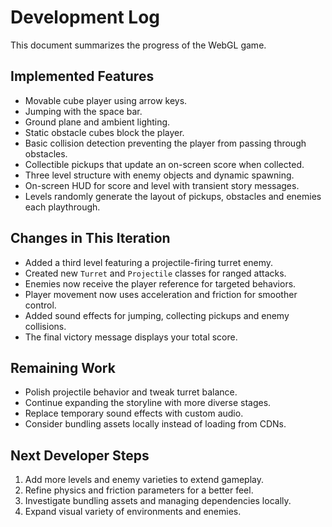 # Development Log

This document summarizes the progress of the WebGL game.

## Implemented Features
- Movable cube player using arrow keys.
- Jumping with the space bar.
- Ground plane and ambient lighting.
- Static obstacle cubes block the player.
- Basic collision detection preventing the player from passing through obstacles.
- Collectible pickups that update an on-screen score when collected.
- Three level structure with enemy objects and dynamic spawning.
- On-screen HUD for score and level with transient story messages.
- Levels randomly generate the layout of pickups, obstacles and enemies each playthrough.

## Changes in This Iteration
- Added a third level featuring a projectile-firing turret enemy.
- Created new `Turret` and `Projectile` classes for ranged attacks.
- Enemies now receive the player reference for targeted behaviors.
- Player movement now uses acceleration and friction for smoother control.
- Added sound effects for jumping, collecting pickups and enemy collisions.
- The final victory message displays your total score.

## Remaining Work
- Polish projectile behavior and tweak turret balance.
- Continue expanding the storyline with more diverse stages.
- Replace temporary sound effects with custom audio.
- Consider bundling assets locally instead of loading from CDNs.

## Next Developer Steps
1. Add more levels and enemy varieties to extend gameplay.
2. Refine physics and friction parameters for a better feel.
3. Investigate bundling assets and managing dependencies locally.
4. Expand visual variety of environments and enemies.

